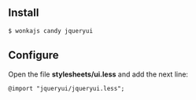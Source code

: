 ## Install

```sh
$ wonkajs candy jqueryui
```

## Configure

Open the file **stylesheets/ui.less** and add the next line:

```less
@import "jqueryui/jqueryui.less";
```
